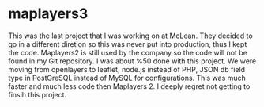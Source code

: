 maplayers3
==========

This was the last project that I was working on at McLean. They decided to go in a different diretion so this was never put into production, thus I kept the code. Maplayers2 is still used by the company so the code will not be found in my Git repository. 
I was about %50 done with this project.
We were moving from openlayers to leaflet, node.js instead of PHP, JSON db field type in PostGreSQL instead of MySQL for configurations. This was much faster and much less code then Maplayers 2. I deeply regret not getting to finsih this project.
